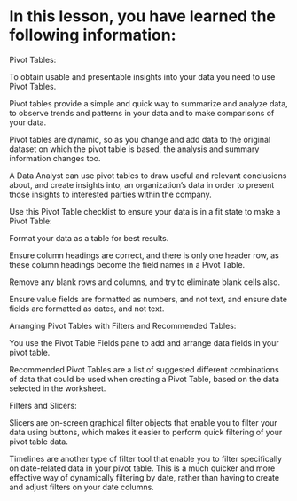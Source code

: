 # In this lesson, you have learned the following information: 

Pivot Tables:

To obtain usable and presentable insights into your data you need to use Pivot Tables. 

Pivot tables provide a simple and quick way to summarize and analyze data, to observe trends and patterns in your data and to make comparisons of your data. 

Pivot tables are dynamic, so as you change and add data to the original dataset on which the pivot table is based, the analysis and summary information changes too. 

A Data Analyst can use pivot tables to draw useful and relevant conclusions about, and create insights into, an organization’s data in order to present those insights to interested parties within the company. 

Use this Pivot Table checklist to ensure your data is in a fit state to make a Pivot Table: 

Format your data as a table for best results.

Ensure column headings are correct, and there is only one header row, as these column headings become the field names in a Pivot Table.

Remove any blank rows and columns, and try to eliminate blank cells also.

Ensure value fields are formatted as numbers, and not text, and ensure date fields are formatted as dates, and not text.

Arranging Pivot Tables with Filters and Recommended Tables:

You use the Pivot Table Fields pane to add and arrange data fields in your pivot table. 

Recommended Pivot Tables are a list of suggested different combinations of data that could be used when creating a Pivot Table, based on the data selected in the worksheet. 

Filters and Slicers:

Slicers are on-screen graphical filter objects that enable you to filter your data using buttons, which makes it easier to perform quick filtering of your pivot table data. 

Timelines are another type of filter tool that enable you to filter specifically on date-related data in your pivot table. This is a much quicker and more effective way of dynamically filtering by date, rather than having to create and adjust filters on your date columns. 

